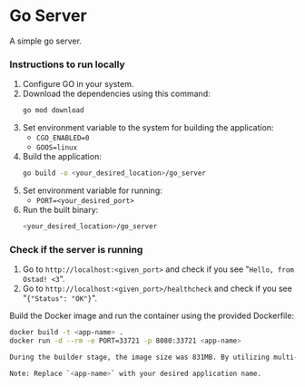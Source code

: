 # Go Server

A simple go server.

### Instructions to run locally

1. Configure GO in your system.
2. Download the dependencies using this command:
    ```bash
    go mod download
    ```
3. Set environment variable to the system for building the application:
    * `CGO_ENABLED=0`
    * `GOOS=linux`
4. Build the application:
    ```bash
    go build -o <your_desired_location>/go_server
    ```
5. Set environment variable for running:
    * `PORT=<your_desired_port>`
5. Run the built binary:
    ```bash
    <your_desired_location>/go_server
    ```

### Check if the server is running
1. Go to `http://localhost:<given_port>` and check if you see "`Hello, from Ostad! <3`".
2. Go to `http://localhost:<given_port>/healthcheck` and check if you see "`{"Status": "OK"}`".


Build the Docker image and run the container using the provided Dockerfile:

```bash
docker build -t <app-name> .
docker run -d --rm -e PORT=33721 -p 8080:33721 <app-name>

During the builder stage, the image size was 831MB. By utilizing multi-stage building techniques, the final stage image size was reduced to 8.14MB.

Note: Replace `<app-name>` with your desired application name.